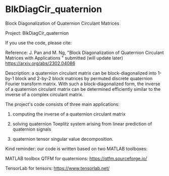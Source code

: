 # BlkDiagCir_quaternion
Block Diagonalization of Quaternion Circulant Matrices

Project: BlkDiagCir_quaternion

If you use the code, please cite: 

Reference: J. Pan and M. Ng, "Block Diagonalization of Quaternion Circulant Matrices with Applications "  submitted (will update later)
https://arxiv.org/abs/2302.04086  


Description: a quaternion circulant matrix can be block-diagonalized into 1-by-1 block and 2-by-2 block matrices by permuted discrete quaternion Fourier transform matrix. 
With such a block-diagonalized form, the inverse of a quaternion circulant matrix can be determined efficiently similar to the inverse of a complex circulant matrix. 

The project's code consists of three main applications:

1. computing the inverse of a quaternion circulant matrix

2. solving quaternion Toeplitz system arising from linear prediction of quaternion signals  

3. quaternion tensor singular value decomposition. 
 

Kind reminder: our code is written based on two MATLAB toolboxes: 


MATLAB toolbox QTFM for quaternions: https://qtfm.sourceforge.io/

TensorLab for tensors:      https://www.tensorlab.net/
